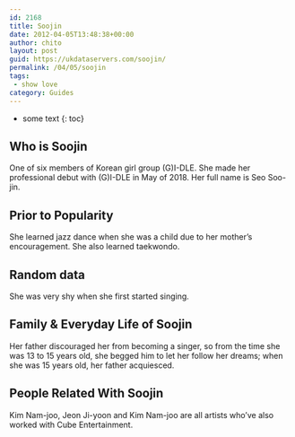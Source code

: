 ```yaml
---
id: 2168
title: Soojin
date: 2012-04-05T13:48:38+00:00
author: chito
layout: post
guid: https://ukdataservers.com/soojin/
permalink: /04/05/soojin
tags:
 - show love
category: Guides
---
```


* some text
{: toc}
          
          
## Who is  Soojin
                  
                  
                  
One of six members of Korean girl group (G)I-DLE. She made her professional debut with (G)I-DLE in May of 2018. Her full name is Seo Soo-jin. 
                  
                
                
                
## Prior to Popularity 
                  
                  
                  
She learned jazz dance when she was a child due to her mother&#8217;s encouragement. She also learned taekwondo.
                  
                
                
                
## Random data 
                  
                  
                  
She was very shy when she first started singing.
                  
                
                
                
## Family & Everyday Life of Soojin
                  
                  
                  
Her father discouraged her from becoming a singer, so from the time she was 13 to 15 years old, she begged him to let her follow her dreams; when she was 15 years old, her father acquiesced. 
                  
                
                
                
## People Related With  Soojin
                  
                  
                  
Kim Nam-joo, Jeon Ji-yoon and Kim Nam-joo are all artists who&#8217;ve also worked with Cube Entertainment.
                  
                
              
            
          
          
          
    
    
  
